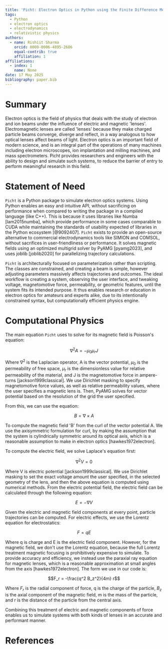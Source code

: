 ```yaml
---
title: 'Picht: Electron Optics in Python using the Finite Difference Method'
tags:
  - Python
  - electron optics
  - electrodynamics
  - relativistic physics
authors:
  - name: Rishiit Sharma
    orcid: 0009-0006-4895-2686
    equal-contrib: true
    affiliation: 1
affiliations:
  - index: 1
    name: None
date: 17 May 2025
bibliography: paper.bib
---
```


# Summary

Electron optics is the field of physics that deals with the study of electron and ion beams under the influence of electric and magnetic 'lenses'. Electromagnetic lenses are called 'lenses' because they make charged particle beams converge, diverge and reflect, in a way analogous to how optical lenses affect beams of light.  Electron optics is an important field of modern science, and is an integral part of the operations of many machines including electron microscopes, ion implantation and milling machines, and mass spectrometers. Picht provides researchers and engineers with the ability to design and simulate such systems, to reduce the barrier of entry to perform meaningful research in this field. 

# Statement of Need

`Picht` is a Python package to simulate electron optics systems. Using Python enables an easy and intuitive API, without sacrificing on performance when compared to writing the package in a compiled language (like C++). This is because it uses libraries like Numba [lam2015numba], which provide performance in some cases comparable to CUDA while maintaining the standards of usability expected of libraries in the Python ecosystem  [@9092407]. `Picht` exists to provide an open-source alternative to commercial electrodynamics tools like SIMION and COMSOL, without sacrifices in user-friendliness or performance. It solves magnetic fields using an optimized multigrid solver by PyAMG [pyamg2023], and uses joblib [joblib2020] for parallelizing trajectory calculations. 

`Picht` is architecturally focused on parameterization rather than scripting. The classes are constrained, and creating a beam is simple, however adjusting parameters massively affects trajectories and outcomes. The ideal workflow is creating a system, observing the user interface, and tweaking voltage, magnetomotive force, permeability, or geometric features, until the system fits its intended purpose. It thus enables research or education in electron optics for amateurs and experts alike, due to its intentionally constrained syntax, but computationally efficient physics engine.

# Computational Physics

The main equation `Picht` uses to solve for its magnetic field is Poisson's equation:

$$\nabla^2 A = -\mu_0 \mu_r J$$

Where $\nabla^2$ is the Laplacian operator, A is the vector potential, $\mu_0$ is the permeability of free space, $\mu_r$ is the dimensionless value for relative permeability of the material, and J is the magnetomotive force in ampere-turns [jackson1999classical]. We use Dirichlet masking to specify magnetomotive force values, as well as relative permeability values, where the user specifies a magnetic lens is. Then, PyAMG solves for vector potential based on the resolution of the grid the user specified.

From this, we can use the equation: 

$$B = \nabla \times A$$

To compute the magnetic field 'B' from the curl of the vector potential A. We use the axisymmetric formulation for curl, by making the assumption that the system is cylindrically symmetric around its optical axis, which is a reasonable assumption to make in electron optics [hawkes1972electron].

To compute the electric field, we solve Laplace's equation first:

$$\nabla^2 V = 0$$

Where V is electric potential  [jackson1999classical]. We use Dirichlet masking to set the exact voltage amount the user specified, in the selected geometry of the lens, and then the above equation is computed using numerical methods. From the electric potential field, the electric field can be calculated through the following equation: 

$$E = -\nabla V$$

Given the electric and magnetic field components at every point, particle trajectories can be computed. For electric effects, we use the Lorentz equation for electrostatics:

$$F = qE$$

Where q is charge and E is the electric field component. However, for the magnetic field, we don't use the Lorentz equation, because the full Lorentz treatment magnetic focusing is prohibitively expensive to simulate. To provide accuracy and efficiency, we instead use the paraxial ray equation for magnetic lenses, which is a reasonable approximation at small angles from the axis [hawkes1972electron]. The form we use in our code is:

$$F_r =  -\frac{q^2 B_z^2}{4m} r$$

Where $F_r$ is the radial component of force, q is the charge of the particle, $B_z$ is the axial component of the magnetic field, m is the mass of the particle, and r is the distance of the particle from the central axis.

Combining this treatment of electric and magnetic components of force enables us to simulate systems with both kinds of lenses in an accurate and performant manner.

# References
